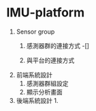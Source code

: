 # IMU-platform
1. Sensor group
    1. 感測器群的連接方式
       -[] 
       
    3. 與平台的連接方式
2. 前端系統設計
    1. 感測器群組設定
    2. 顯示分析畫面
3. 後端系統設計
    1.
